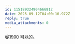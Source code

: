 ```yaml
---
id: 115189324904666812
date: 2025-09-12T04:00:10.972Z
reply: true
media_attachments: 0
---
```


[@1900](https://social.1900.live/@1900) 可以的。

